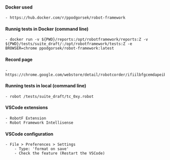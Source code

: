 
#### Docker used
    - https://hub.docker.com/r/ppodgorsek/robot-framework

#### Runnig tests in Docker (command line)
    - docker run -v ${PWD}/reports:/opt/robotframework/reports:Z -v ${PWD}/tests/suite_draft/:/opt/robotframework/tests:Z -e BROWSER=chrome ppodgorsek/robot-framework:latest

#### Record page
    - https://chrome.google.com/webstore/detail/robotcorder/ifiilbfgcemdapeibjfohnfpfmfblmpd


#### Running tests in local (command line)
    - robot /tests/suite_draft/tc_0xy.robot

#### VSCode extensions
    - RobotF Extension
    - Robot Framework Intellisense

#### VSCode configuration
    - File > Preferences > Settings
        - Type: 'format on save'
        - Check the feature (Restart the VSCode)
